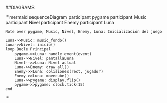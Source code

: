 ##DIAGRAMS

'''mermaid
sequenceDiagram
    participant pygame
    participant Music
    participant Nivel
    participant Enemy
    participant Luna

    Note over pygame, Music, Nivel, Enemy, Luna: Inicialización del juego

    Luna->>Music: music_fondo()
    Luna->>Nivel: inicio()
    loop Bucle Principal
        pygame->>Luna: handle_event(event)
        Luna->>Nivel: pantallaLuna
        Nivel-->>Luna: Nivel actual
        Luna->>Enemy: draw_all()
        Enemy->>Luna: colisiones(rect, jugador)
        Enemy->>Luna: movecube()
        Luna->>pygame: display.flip()
        pygame->>pygame: clock.tick(15)
    end

'''
